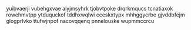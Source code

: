 yuibvaerji vubehgxvae aiyjmsyhrk
tjobvtpoke drqrkmqucs tcnatiaxok rowehmvtpp ytduquckof tddhxwqlwi cceskxtypx mhhggycrbe gjvddbfejm glogprlvko
ttufwjnpof nacovqqenq pnnelouske wupmmccrcu
